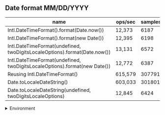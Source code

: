 ## Date format MM/DD/YYYY

|name|ops/sec|samples|
|-|-|-|
|Intl.DateTimeFormat().format(Date.now())|12,373|6187|
|Intl.DateTimeFormat().format(new Date())|12,395|6198|
|Intl.DateTimeFormat(undefined, twoDigitsLocaleOptions).format(Date.now())|13,131|6572|
|Intl.DateTimeFormat(undefined, twoDigitsLocaleOptions).format(new Date())|12,772|6387|
|Reusing Intl.DateTimeFormat()|615,579|307791|
|Date.toLocaleDateString()|603,033|301801|
|Date.toLocaleDateString(undefined, twoDigitsLocaleOptions)|12,845|6424|


<details>
<summary>Environment</summary>

* __Machine:__ linux x64 | 4 vCPUs | 7.6GB Mem
* __Run:__ Tue Oct 29 2024 17:26:13 GMT+0000 (Coordinated Universal Time)
* __Node:__ `v20.0.0`
</details>

<!--
{"environment":{"platform":"linux","arch":"x64","cpus":4,"totalMemory":7.597877502441406},"benchmarks":[{"name":"Intl.DateTimeFormat().format(Date.now())","opsSec":12373.926919587613,"samples":6187},{"name":"Intl.DateTimeFormat().format(new Date())","opsSec":12395.350310108846,"samples":6198},{"name":"Intl.DateTimeFormat(undefined, twoDigitsLocaleOptions).format(Date.now())","opsSec":13131.596970292812,"samples":6572},{"name":"Intl.DateTimeFormat(undefined, twoDigitsLocaleOptions).format(new Date())","opsSec":12772.438824802446,"samples":6387},{"name":"Reusing Intl.DateTimeFormat()","opsSec":615579.6792646092,"samples":307791},{"name":"Date.toLocaleDateString()","opsSec":603033.2829290694,"samples":301801},{"name":"Date.toLocaleDateString(undefined, twoDigitsLocaleOptions)","opsSec":12845.884668171693,"samples":6424}]}-->
